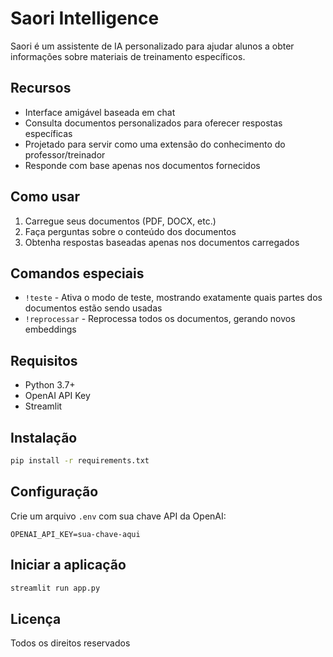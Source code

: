 # Saori Intelligence

Saori é um assistente de IA personalizado para ajudar alunos a obter informações sobre materiais de treinamento específicos.

## Recursos

- Interface amigável baseada em chat
- Consulta documentos personalizados para oferecer respostas específicas
- Projetado para servir como uma extensão do conhecimento do professor/treinador
- Responde com base apenas nos documentos fornecidos

## Como usar

1. Carregue seus documentos (PDF, DOCX, etc.)
2. Faça perguntas sobre o conteúdo dos documentos
3. Obtenha respostas baseadas apenas nos documentos carregados

## Comandos especiais

- `!teste` - Ativa o modo de teste, mostrando exatamente quais partes dos documentos estão sendo usadas
- `!reprocessar` - Reprocessa todos os documentos, gerando novos embeddings

## Requisitos

- Python 3.7+
- OpenAI API Key
- Streamlit

## Instalação

```bash
pip install -r requirements.txt
```

## Configuração

Crie um arquivo `.env` com sua chave API da OpenAI:

```
OPENAI_API_KEY=sua-chave-aqui
```

## Iniciar a aplicação

```bash
streamlit run app.py
```

## Licença

Todos os direitos reservados
